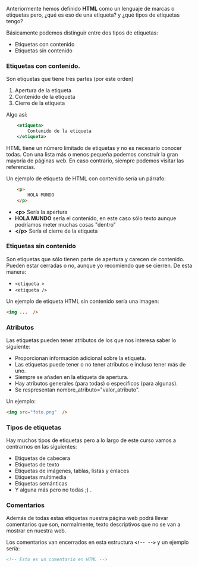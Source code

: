Anteriormente hemos definido **HTML** como un lenguaje de marcas o etiquetas pero, ¿qué es eso de una etiqueta? y ¿qué tipos de etiquetas tengo?

Básicamente podemos distinguir entre dos tipos de etiquetas:

- Etiquetas con contenido
- Etiquetas sin contenido

### Etiquetas con contenido.

Son etiquetas que tiene tres partes (por este orden)

1. Apertura de la etiqueta
2. Contenido de la etiqueta
3. Cierre de la etiqueta

Algo así:

```xml
    <etiqueta>
        Contenido de la etiqueta
    </etiqueta>
```

HTML tiene un número limitado de etiquetas y no es necesario conocer todas. Con una lista más o menos pequeña podemos construir la gran mayoría de páginas web. En caso contrario, siempre podemos visitar las referencias.

Un ejemplo de etiqueta de HTML con contenido sería un párrafo:

```html
    <p>
        HOLA MUNDO
    </p>
```

- **<p\>** Sería la apertura
- **HOLA MUNDO** sería el contenido, en este caso sólo texto aunque podríamos meter muchas cosas "dentro"
- **</p\>** Sería el cierre de la etiqueta

### Etiquetas sin contenido

Son etiquetas que sólo tienen parte de apertura y carecen de contenido. Pueden estar cerradas o no, aunque yo recomiendo que se cierren. De esta manera:

- `<etiqueta >`
- `<etiqueta />`

Un ejemplo de etiqueta HTML sin contenido sería una imagen:

```html
<img ...  />
```

### Atributos

Las etiquetas pueden tener atributos de los que nos interesa saber lo siguiente:

- Proporcionan información adicional sobre la etiqueta.
- Las etiquetas puede tener o no tener atributos e incluso tener más de uno.
- Siempre se añaden en la etiqueta de apertura.
- Hay atributos generales (para todas) o específicos (para algunas).
- Se respresentan nombre_atributo="valor_atributo".

Un ejemplo:

```html
<img src="foto.png"  />
```

### Tipos de etiquetas

Hay muchos tipos de etiquetas pero a lo largo de este curso vamos a centrarnos en las siguientes:

- Etiquetas de cabecera
- Etiquetas de texto
- Etiquetas de imágenes, tablas, listas y enlaces
- Etiquetas multimedia
- Etiquetas semánticas
- Y alguna más pero no todas ;) .

### Comentarios

Además de todas estas etiquetas nuestra página web podrá llevar comentarios que son, normalmente, texto descriptivos que no se van a mostrar en nuestra web.

Los comentarios van encerrados en esta estructura **`<!-- -->`** y un ejemplo sería:

```html
<!-- Esto es un comentario en HTML -->
```
